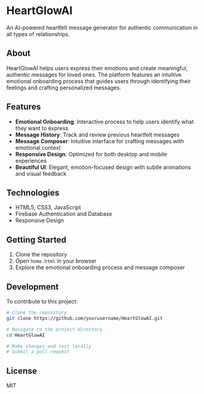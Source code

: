 # HeartGlowAI

An AI-powered heartfelt message generator for authentic communication in all types of relationships.

## About

HeartGlowAI helps users express their emotions and create meaningful, authentic messages for loved ones. The platform features an intuitive emotional onboarding process that guides users through identifying their feelings and crafting personalized messages.

## Features

- **Emotional Onboarding**: Interactive process to help users identify what they want to express
- **Message History**: Track and review previous heartfelt messages
- **Message Composer**: Intuitive interface for crafting messages with emotional context
- **Responsive Design**: Optimized for both desktop and mobile experiences
- **Beautiful UI**: Elegant, emotion-focused design with subtle animations and visual feedback

## Technologies

- HTML5, CSS3, JavaScript
- Firebase Authentication and Database
- Responsive Design

## Getting Started

1. Clone the repository
2. Open `home.html` in your browser
3. Explore the emotional onboarding process and message composer

## Development

To contribute to this project:

```bash
# Clone the repository
git clone https://github.com/yourusername/HeartGlowAI.git

# Navigate to the project directory
cd HeartGlowAI

# Make changes and test locally
# Submit a pull request
```

## License

MIT 